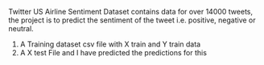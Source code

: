 Twitter US Airline Sentiment Dataset contains data for over 14000 tweets, the project is to predict the sentiment of the tweet i.e. positive, negative or neutral.

1. A Training dataset csv file with X train and Y train data
2. A X test File and I have predicted the predictions for this
